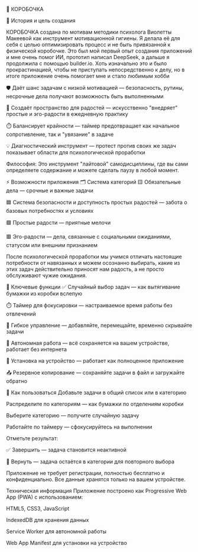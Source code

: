 🎁 КОРОБОЧКА

📖 История и цель создания

КОРОБОЧКА создана по мотивам методики психолога Виолетты Макеевой как инструмент мотивационной гигиены.
Я делала её для себя с целью оптимизировать процесс и не быть привязанной к физической коробочке. Это был мой первый опыт создания приложений и мне очень помог ИИ, прототип написал DeepSeek, а дальше я продолжила с помощью builder.io. Хоть изначально это и было прокрастинацией, чтобы не приступать непосредственно к делу, но в итоге приложение очень помогает мне и стало любимым хобби

🛡️ Даёт шанс задачам с низкой мотивацией — безопасность, рутины, несрочные дела получают возможность быть выполненными

🎯 Создаёт пространство для радостей — искусственно "внедряет" простые и эго-радости в ежедневную практику

⏱️ Балансирует крайности — таймер предотвращает как начальное сопротивление, так и "увязание" в задаче

💡 Диагностический инструмент — протест против своих же задач показывает области для психологической проработки

Философия: Это инструмент "лайтовой" самодисциплины, где вы сами определяете содержание и можете сделать паузу в любой момент.

⚡ Возможности приложения
🗂️ Система категорий
🟨 Обязательные дела — срочные и важные задачи

🟦 Система безопасности и доступность простых радостей — забота о базовых потребностях и условиях

🟩 Простые радости — приятные мелочи

🟥 Эго-радости — дела, связанные с социальными ожиданиями, статусом или внешним признанием

После психологической проработки мы учимся отличать настоящие потребности от навязанных и можем осознанно выбирать, какие из этих задач действительно приносят нам радость, а не просто обслуживают чужие ожидания.

🔧 Ключевые функции
✅ Случайный выбор задач — как вытягивание бумажки из коробки вслепую

⏱️ Таймер для фокусировки — настраиваемое время работы без отвлечений

📝 Гибкое управление — добавляйте, перемещайте, временно скрывайте задачи

💾 Автономная работа — всё сохраняется на вашем устройстве, работает без интернета

📱 Установка на устройство — работает как полноценное приложение

📤 Резервное копирование — сохраняйте задачи в файл и загружайте обратно

🔄 Как пользоваться
Добавьте задачи в общий список или в категорию

Распределите по категориям — как бумажки по отделениям коробки

Выберите категорию — получите случайную задачу

Работайте по таймеру — сфокусируйтесь на выполнении

Отметьте результат:

✅ Завершить — задача становится неактивной

🔄 Вернуть — задача остаётся в категории для повторного выбора

Приложение не требует регистрации, полностью бесплатно и конфиденциально. Все данные хранятся только на вашем устройстве.

Техническая информация
Приложение построено как Progressive Web App (PWA) с использованием:

HTML5, CSS3, JavaScript

IndexedDB для хранения данных

Service Worker для автономной работы

Web App Manifest для установки на устройство
